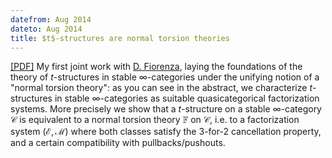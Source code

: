 ```yaml
---
datefrom: Aug 2014
dateto: Aug 2014
title: $t$-structures are normal torsion theories
---
```


[[PDF]](stuff/tstruct.pdf) My first joint work with [D. Fiorenza][l-Fiorenza], laying the foundations of the theory of $t$-structures in stable $\infty$-categories under the unifying notion of a "normal torsion theory": as you can see in the abstract, we characterize $t$-structures in stable $\infty$-categories as suitable quasicategorical factorization systems. More precisely we show that a $t$-structure on a stable $\infty$-category $\mathcal{C}$ is equivalent to a normal torsion theory $\mathbb{F}$ on $\mathcal{C}$, i.e. to a factorization system $(\mathcal{E}, \mathcal{M})$ where both classes satisfy the 3-for-2 cancellation property, and a certain compatibility with pullbacks/pushouts. 

[l-Fiorenza]: http://www1.mat.uniroma1.it/~fiorenza/
